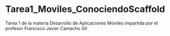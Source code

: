 # Tarea1_Moviles_ConociendoScaffold
 Tarea 1 de la materia Desarrollo de Aplicaciones Móviles impartida por el profesor Francisco Javier Camacho Gil
